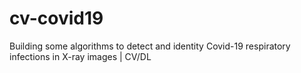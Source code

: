 # cv-covid19
Building some algorithms to detect and identity Covid-19 respiratory infections in X-ray images | CV/DL
